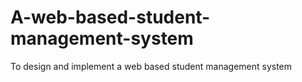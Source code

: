 # A-web-based-student-management-system
To design and implement a web based student management system
